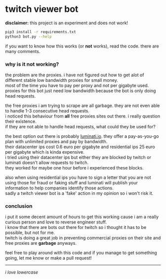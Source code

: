 # twitch viewer bot

__disclaimer:__ this project is an experiment and does not work!

```bash
pip3 install -r requirements.txt
python3 bot.py --help
```

if you want to know how this works (or __not__ works), read the code. there are many comments.

### why is it not working?

the problem are the proxies. i have not figured out how to get alot of different stable low bandwidth proxies for small money.  
most of the time you have to pay per proxy and not per gigabyte used. proxies for this bot just need low bandwidth because the bot is only doing head requests.

the free proxies i am trying to scrape are all garbage. they are not even able to handle 1-3 consecutive head requests.  
i noticed this behaviour from __all__ free proxies sites out there. i really question their existence.  
if they are not able to handle head requests, what could they be used for?

the best option out there is probably [luminati.io](https://luminati.io/). they offer a pay-as-you-go plan with unlimited proxies and pay by bandwidth.  
their datacenter ips cost 0.6 euro per gigabyte and residential ips 25 euro per gigabyte which is kinda expensive.  
i tried using their datacenter ips but either they are blocked by twitch or luminati doesn't allow requests to twitch.  
they worked for maybe one hour before i experienced these blocks.

also when using residential ips you have to sign a letter that you are not using those for fraud or faking stuff and luminati will publish your information to help companies identify those actions.  
sadly a twitch viewer bot is a 'fake' action in my opinion so i won't risk it.

### conclusion

i put it some decent amount of hours to get this working cause i am a really curious person and love to reverse engineer stuff.  
i know that there are bots out there for twitch so i thought it has to be possible, but not for me.  
twitch is doing a great job in preventing commercial proxies on their site and free proxies are __garbage__ anyways.

feel free to play around with this code and if you manage to get something going, let me know or make a pull request!

---

_i love lowercase_
